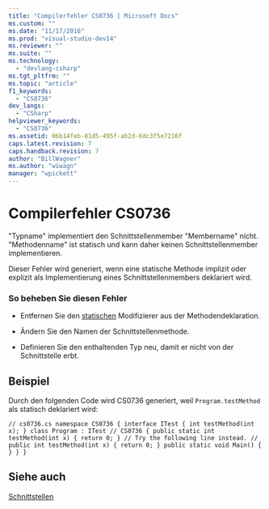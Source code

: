 ```yaml
---
title: "Compilerfehler CS0736 | Microsoft Docs"
ms.custom: ""
ms.date: "11/17/2016"
ms.prod: "visual-studio-dev14"
ms.reviewer: ""
ms.suite: ""
ms.technology: 
  - "devlang-csharp"
ms.tgt_pltfrm: ""
ms.topic: "article"
f1_keywords: 
  - "CS0736"
dev_langs: 
  - "CSharp"
helpviewer_keywords: 
  - "CS0736"
ms.assetid: 06b14feb-81d5-495f-ab2d-6dc3f5e7216f
caps.latest.revision: 7
caps.handback.revision: 7
author: "BillWagner"
ms.author: "wiwagn"
manager: "wpickett"
---
```

# Compilerfehler CS0736
"Typname" implementiert den Schnittstellenmember "Membername" nicht. "Methodenname" ist statisch und kann daher keinen Schnittstellenmember implementieren.  
  
 Dieser Fehler wird generiert, wenn eine statische Methode implizit oder explizit als Implementierung eines Schnittstellenmembers deklariert wird.  
  
### So beheben Sie diesen Fehler  
  
-   Entfernen Sie den [statischen](../../csharp/language-reference/keywords/static.md) Modifizierer aus der Methodendeklaration.  
  
-   Ändern Sie den Namen der Schnittstellenmethode.  
  
-   Definieren Sie den enthaltenden Typ neu, damit er nicht von der Schnittstelle erbt.  
  
## Beispiel  
 Durch den folgenden Code wird CS0736 generiert, weil `Program.testMethod` als statisch deklariert wird:  
  
```  
// cs0736.cs namespace CS0736 { interface ITest { int testMethod(int x); } class Program : ITest // CS0736 { public static int testMethod(int x) { return 0; } // Try the following line instead. // public int testMethod(int x) { return 0; } public static void Main() { } } }  
```  
  
## Siehe auch  
 [Schnittstellen](../../csharp/programming-guide/interfaces/index.md)